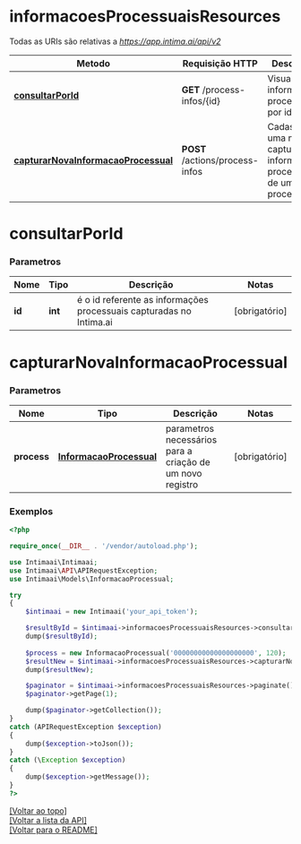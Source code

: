# **informacoesProcessuaisResources**

Todas as URIs são relativas a *https://app.intima.ai/api/v2*

Metodo | Requisição HTTP | Descrição
------------- | ------------- | -------------
[**consultarPorId**](informacoesProcessuaisResources.md#consultarPorId) | **GET** /process-infos/{id} | Visualiza as informações processuais por id
[**capturarNovaInformacaoProcessual**](informacoesProcessuaisResources.md#capturarNovaInformacaoProcessual) | **POST** /actions/process-infos | Cadastra uma nova captura de informações processuais de um processo

# **consultarPorId**

### Parametros

Nome | Tipo | Descrição | Notas
------------- | ------------- | ------------- | -------------
**id** | **int**| é o id referente as informações processuais capturadas no Intima.ai | [obrigatório]

# **capturarNovaInformacaoProcessual**

### Parametros

Nome | Tipo | Descrição | Notas
------------- | ------------- | ------------- | -------------
**process** | [**InformacaoProcessual**](../models/process_info/InformacaoProcessual.md) | parametros necessários para a criação de um novo registro | [obrigatório]

### Exemplos
```php
<?php

require_once(__DIR__ . '/vendor/autoload.php');

use Intimaai\Intimaai;
use Intimaai\API\APIRequestException;
use Intimaai\Models\InformacaoProcessual;

try 
{
    $intimaai = new Intimaai('your_api_token');

    $resultById = $intimaai->informacoesProcessuaisResources->consultarPorId(45217);
    dump($resultById);
    
    $process = new InformacaoProcessual('00000000000000000000', 120);
    $resultNew = $intimaai->informacoesProcessuaisResources->capturarNovaInformacaoProcessual($process);
    dump($resultNew);

    $paginator = $intimaai->informacoesProcessuaisResources->paginate();
    $paginator->getPage(1);

    dump($paginator->getCollection());
}
catch (APIRequestException $exception)
{
    dump($exception->toJson());
}
catch (\Exception $exception)
{
    dump($exception->getMessage());
}
?>
```

[[Voltar ao topo]](#)        
[[Voltar a lista da API]](../../README.md#Documentação-para-os-Endpoints-da-API)    
[[Voltar para o README]](../../README.md#Intima.ai---SDK-PHP)
